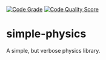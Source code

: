 [![Code Grade](<https://www.code-inspector.com/project/29293/score/svg>)](<https://www.code-inspector.com/project/29293/score/svg>)
[![Code Quality Score](<https://www.code-inspector.com/project/29293/status/svg>)](<https://www.code-inspector.com/project/29293/score/svg>)
# simple-physics
A simple, but verbose physics library.
